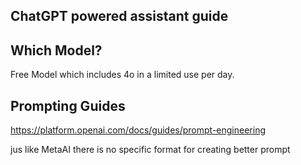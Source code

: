 ## ChatGPT powered assistant guide
## Which Model?
Free Model which includes 4o in a limited use per day.

## Prompting Guides
https://platform.openai.com/docs/guides/prompt-engineering

jus like MetaAI there is no specific format for creating better prompt